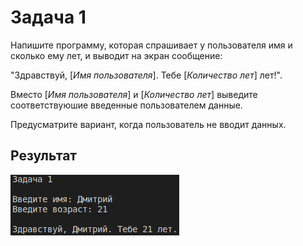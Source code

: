# Задача 1

Напишите программу, которая спрашивает у пользователя имя и сколько ему лет, и выводит на экран сообщение: 

"Здравствуй, [*Имя пользователя*]. Тебе [*Количество лет*] лет!". 

Вместо [*Имя пользователя*] и [*Количество лет*] выведите соответствуюшие введенные пользователем данные. 

Предусматрите вариант, когда пользователь не вводит данных. 

## Результат

![](Задача_1.png)